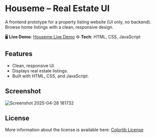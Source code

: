 # Houseme – Real Estate UI

A frontend prototype for a property listing website (UI only, no backend). Browse home listings with a clean, responsive design.

🖥 **Live Demo**: [Houseme Live Demo](https://hishamkool.github.io/Houseme/)
⚙️ **Tech**: HTML, CSS, JavaScript

## Features
- Clean, responsive UI.
- Displays real estate listings.
- Built with HTML, CSS, and JavaScript.

## Screenshot
![Screenshot 2025-04-28 181732](https://github.com/user-attachments/assets/ed884f16-0e97-48a9-891c-91635ef19384)


## License
More information about the license is available here: [Colorlib License](https://colorlib.com/wp/licence/)
